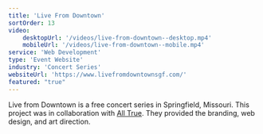 ```yaml
---
title: 'Live From Downtown'
sortOrder: 13
video:
    desktopUrl: '/videos/live-from-downtown--desktop.mp4'
    mobileUrl: '/videos/live-from-downtown--mobile.mp4'
service: 'Web Development'
type: 'Event Website'
industry: 'Concert Series'
websiteUrl: 'https://www.livefromdowntownsgf.com/'
featured: "true"
---
```


Live from Downtown is a free concert series in Springfield, Missouri. This project was in collaboration with <a href="https://www.alltrue.co" target="_blank">All True</a>. They provided the branding, web design, and art direction.